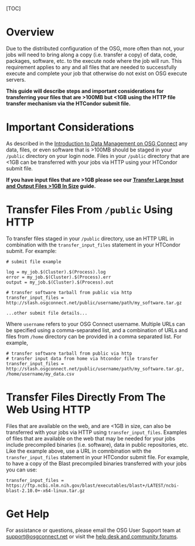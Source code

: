 [title]: - "Transfer Input Files >100MB In Size"

[TOC] 

# Overview

Due to the distributed configuration of the OSG, more often than not, your 
jobs will need to bring along a copy (i.e. transfer a copy) of data, code, 
packages, software, etc. to the execute node where the job will run. This 
requirement applies to any and all files that are needed to successfully 
execute and complete your job that otherwise do not exist on OSG execute servers.

**This guide will describe steps and important considerations for transferring 
your files that are >100MB but <1GB using the HTTP file transfer mechanism via 
the HTCondor submit file.**   

# Important Considerations

As described in the [Introduction to Data Management on OSG Connect](https://support.opensciencegrid.org/support/solutions/articles/12000002985) 
any data, files, or even software that is >100MB should be staged in your 
`/public` directory on your login node. Files in your `/public` directory 
that are <1GB can be transferred with your jobs via HTTP using your HTCondor submit file.

**If you have input files that are >1GB please see our 
[Transfer Large Input and Output Files >1GB In Size](https://support.opensciencegrid.org/support/solutions/articles/12000002775) guide.**

# Transfer Files From `/public` Using HTTP

To transfer files staged in your `/public` directory, use an HTTP URL in 
combination with the `transfer_input_files` statement in your HTCondor submit. 
For example:

	# submit file example
	
	log = my_job.$(Cluster).$(Process).log
	error = my_job.$(Cluster).$(Process).err
	output = my_job.$(Cluster).$(Process).out
	
	# transfer software tarball from public via http
	transfer_input_files = http://stash.osgconnect.net/public/username/path/my_software.tar.gz
	
	...other submit file details...

Where `username` refers to your OSG Connect username. Multiple URLs can 
be specified using a comma-separated list, and a combination of URLs and 
files from `/home` directory can be provided in a comma separated list. For example,

	# transfer software tarball from public via http
	# transfer input data from home via htcondor file transfer
	transfer_input_files = http://stash.osgconnect.net/public/username/path/my_software.tar.gz, /home/username/my_data.csv

# Transfer Files Directly From The Web Using HTTP

Files that are available on the web, and are <1GB in size, can also be 
transferred with your jobs via HTTP using `transfer_input_files`. Examples 
of files that are available on the web that may be needed for your jobs 
include precompiled binaries (i.e. software), data in public repositories, 
etc. Like the example above, use a URL in comnbination with the 
`transfer_input_files` statement in your HTCondor submit file. For 
example, to have a copy of the Blast precompiled binaries transferred 
with your jobs you can use: 

	transfer_input_files = https://ftp.ncbi.nlm.nih.gov/blast/executables/blast+/LATEST/ncbi-blast-2.10.0+-x64-linux.tar.gz

# Get Help

For assistance or questions, please email the OSG User Support team  at [support@osgconnect.net](mailto:support@osgconnect.net) or visit the [help desk and community forums](http://support.opensciencegrid.org).

